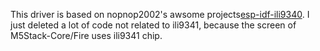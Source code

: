 This driver is based on nopnop2002's awsome projects[esp-idf-ili9340](https://github.com/nopnop2002/esp-idf-ili9340).
I just deleted a lot of code not related to ili9341, because the screen of M5Stack-Core/Fire uses ili9341 chip.